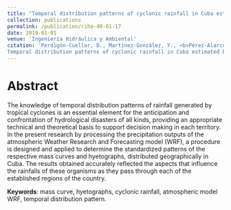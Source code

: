 ```yaml
---
title: "Temporal distribution patterns of cyclonic rainfall in Cuba estimated by WRF model"
collection: publications
permalink: /publication/riha-40-01-17
date: 2019-01-01
venue: 'Ingeniería Hidráulica y Ambiental'
citation: 'Perdigón-Cuellar, D., Martínez-González, Y., <b>Pérez-Alarcón, A.</b>, Ulloa-López, D. R (2019).
Temporal distribution patterns of cyclonic rainfall in Cuba estimated by WRF model.Ingeniería Hidráulica y Ambiental, 40 (1):17–31. http://scielo.sld.cu/scielo.php?pid=S1680-03382019000100017&script=sci_arttext&tlng=pt'
---
```


# Abstract
The knowledge of temporal distribution patterns of rainfall generated by tropical cyclones is an
essential element for the anticipation and confrontation of hydrological disasters of all kinds,
providing an appropriate technical and theoretical basis to support decision making in each
territory. In the present research by processing the precipitation outputs of the atmospheric
Weather Research and Forecasting model (WRF), a procedure is designed and applied to
determine the standardized patterns of the respective mass curves and hyetographs, distributed
geographically in Cuba. The results obtained accurately reflected the aspects that influence the
rainfalls of these organisms as they pass through each of the established regions of the country.




<b>Keywords</b>: mass curve, hyetographs, cyclonic rainfall, atmospheric model WRF, temporal distribution pattern.

